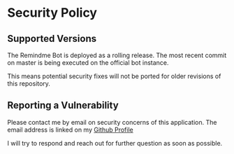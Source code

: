 # Security Policy

## Supported Versions

The Remindme Bot is deployed as a rolling release.
The most recent commit on master is being executed on the official bot instance.

This means potential security fixes will not be ported for older revisions of this repository.

## Reporting a Vulnerability

Please contact me by email on security concerns of this application.
The email address is linked on my [Github Profile](https://github.com/Mayerch1)

I will try to respond and reach out for further question as soon as possible.
